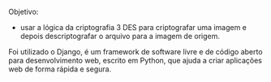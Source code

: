 Objetivo:
  - usar a lógica da criptografia 3 DES para criptografar uma imagem e depois descriptografar o arquivo para a imagem de origem.

Foi utilizado o Django, é um framework de software livre e de código aberto para desenvolvimento web, escrito em Python, que ajuda a criar aplicações web de forma rápida e segura.
